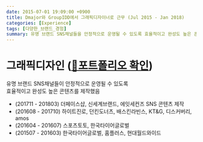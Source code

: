 ```yaml
---
date: 2015-07-01 19:09:00 +0900
title: Dmajor와 GroupIDD에서 그래픽디자이너로 근무 (Jul 2015 - Jan 2018)
categories: [Experience]
tags: [다양한_브랜드_경험]
summary: 유명 브랜드 SNS채널들을 안정적으로 운영될 수 있도록 효율적이고 완성도 높은 콘텐츠 제작
---
```


# 그래픽디자인 ([🔗포트폴리오 확인](url적기))

유명 브랜드 SNS채널들이 안정적으로 운영될 수 있도록<br/>효율적이고 완성도 높은 콘텐츠를 제작했음

- (201711 - 201803) 더페이스샵, 신세계브랜드, 에잇세컨즈 SNS 콘텐츠 제작
- (201608 - 201710) 하이트진로, 던킨도너츠, 배스킨라빈스, KT&G, 디스커버리, amos
- (201604 - 201607) 스포츠토토, 한국타이어글로벌
- (201507 - 201603) 한국타이어글로벌, 홈플러스, 현대월드와이드
